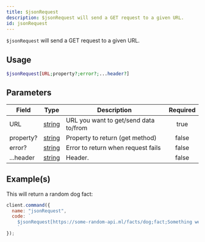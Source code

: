 ```yaml
---
title: $jsonRequest
description: $jsonRequest will send a GET request to a given URL.
id: jsonRequest
---
```


`$jsonRequest` will send a GET request to a given URL.

## Usage

```php
$jsonRequest[URL;property?;error?;...header?]
```

## Parameters

| Field     | Type                                                                                              | Description                           | Required |
| --------- | ------------------------------------------------------------------------------------------------- | ------------------------------------- | :------: |
| URL       | [string](https://developer.mozilla.org/en-US/docs/Web/JavaScript/Reference/Global_Objects/String) | URL you want to get/send data to/from |   true   |
| property? | [string](https://developer.mozilla.org/en-US/docs/Web/JavaScript/Reference/Global_Objects/String) | Property to return (get method)       |  false   |
| error?    | [string](https://developer.mozilla.org/en-US/docs/Web/JavaScript/Reference/Global_Objects/String) | Error to return when request fails    |  false   |
| ...header | [string](https://developer.mozilla.org/en-US/docs/Web/JavaScript/Reference/Global_Objects/String) | Header.                               |  false   |

## Example(s)

This will return a random dog fact:

```javascript
client.command({
  name: "jsonRequest",
  code: `
    $jsonRequest[https://some-random-api.ml/facts/dog;fact;Something went wrong.]
    `
});
```
